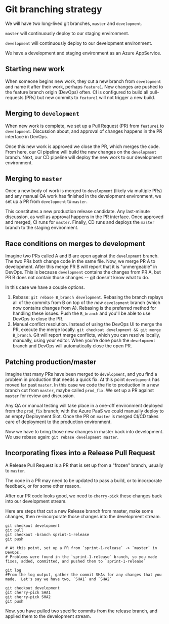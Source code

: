 # Git branching strategy

We will have two long-lived git branches, `master` and `development`.

`master` will continuously deploy to our staging environment.

`development` will continuously deploy to our development environment.

We have a development and staging environment as an Azure AppService.

## Starting new work

When someone begins new work, they cut a new branch from `development` and name it after their work, perhaps `feature1`.  New changes are pushed to the feature branch origin (DevOps) often. CI is configured to build all pull-requests (PRs) but new commits to `feature1` will not trigger a new build.

## Merging to `development`

When new work is complete, we set up a Pull Request (PR) from `feature1` to `development`. Discussion about, and approval of changes happens in the PR interface in DevOps.

Once this new work is approved we close the PR, which merges the code. From here, our CI pipeline will build the new changes on the `development` branch.  Next, our CD pipeline will deploy the new work to our development environment.

## Merging to `master`

Once a new body of work is merged to `development` (likely via multiple PRs) and any manual QA work has finished in the development environment, we set up a PR from `development` to `master`.

This constitutes a new production release candidate.  Any last-minute discussion, as well as approval happens in the PR interface. Once approved and merged, CI runs for `master`. Finally, CD runs and deploys the `master` branch to the staging environment.

## Race conditions on merges to development

Imagine two PRs called A and B are open against the `development` branch. The two PRs both change code in the same file. Now, we merge PR A to development.  After this merge PR B will report that it is "unmergeable" in DevOps.  This is because `development` contains the changes from PR A, but PR B does not contain those changes -- git doesn't know what to do.

In this case we have a couple options.

1. Rebase: `git rebase B_branch development`.  Rebasing the branch replays all of the commits from B on top of the _new_ `development` branch (which now contains changes from A). Rebasing is the preferred method for handling these issues.  Push the `B_branch` and you'll be able to use DevOps to close the PR.
2. Manual conflict resolution. Instead of using the DevOps UI to merge the PR, execute the merge locally. `git checkout development && git merge B_branch`. Git will report merge conflicts, which you can resolve locally, manually, using your editor.  When you're done push the `development` branch and DevOps will automatically close the open PR.

## Patching production/master

Imagine that many PRs have been merged to `development`, and you find a problem in production that needs a quick fix. At this point `development` has moved far past `master`.  In this case we code the fix to production in a new branch cut from `master`, maybe called `prod_fix`. We set up a PR against `master` for review and discussion.

Any QA or manual testing will take place in a one-off environment deployed from the `prod_fix` branch; with the Azure PaaS we could manually deploy to an empty Deployment Slot. Once the PR on `master` is merged CI/CD takes care of deployment to the production environment.

Now we have to bring those new changes in master back into development.  We use rebase again: `git rebase development master`.

## Incorporating fixes into a Release Pull Request

A Release Pull Request is a PR that is set up from a "frozen" branch, usually to `master`.

The code in a PR may need to be updated to pass a build, or to incorporate feedback, or for some other reason.

After our PR code looks good, we need to `cherry-pick` these changes back into our development stream.

Here are steps that cut a new Release branch from master, make some changes, then re-incorporate those changes into the development stream.

```
git checkout development
git pull
git checkout -branch sprint-1-release
git push

# At this point, set up a PR from `sprint-1-release` -> `master` in DevOps.
# Problems were found in the `sprint-1-release` branch, so you made fixes, added, committed, and pushed them to `sprint-1-release`

git log
#From the log output, gather the commit SHAs for any changes that you made.  Let's say we have two, `SHA1` and `SHA2`

git checkout development
git cherry-pick SHA1
git cherry-pick SHA2
git push
```
Now, you have pulled two specific commits from the release branch, and applied them to the development stream.
